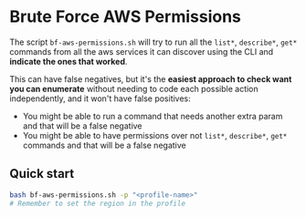# Brute Force AWS Permissions

The script `bf-aws-permissions.sh` will try to run all the `list*`, `describe*`, `get*` commands from all the aws services it can discover using the CLI and **indicate the ones that worked**.

This can have false negatives, but it's the **easiest approach to check want you can enumerate** without needing to code each possible action independently, and it won't have false positives:
- You might be able to run a command that needs another extra param and that will be a false negative
- You might be able to have permissions over not `list*`, `describe*`, `get*` commands and that will be a false negative

## Quick start
```bash
bash bf-aws-permissions.sh -p "<profile-name>"
# Remember to set the region in the profile
```